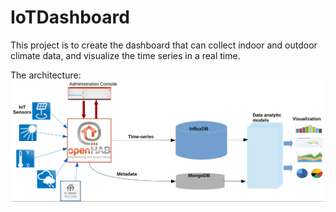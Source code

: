# IoTDashboard

This project is to create the dashboard that can collect indoor and outdoor climate data, and visualize the time series in a real time.

The architecture: 
![alt text](architecture.png "The architecture")
